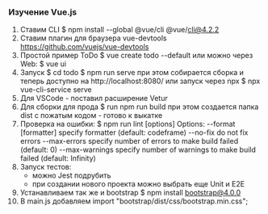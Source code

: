### Изучение Vue.js

1. Ставим CLI
    $ npm install --global @vue/cli
    @vue/cli@4.2.2
2. Ставим плагин для браузера vue-devtools
    https://github.com/vuejs/vue-devtools
3. Простой пример ToDo
    $ vue create todo --default
    или можно через Web: 
    $ vue ui
4. Запуск
    $ cd todo
    $ npm run serve
    при этом собирается сборка и теперь доступно на 
    http://localhost:8080/
    или запуск через npx
    $ npx vue-cli-service serve
5. Для VSCode - поставил расширение Vetur
6. Для сборки для прода 
    $ run npm run build
    при этом создается папка dist с пожатым кодом - готово к выкатке
7. Проверка на ошибки:
    $ npm run lint [options]
        Options:
        --format [formatter] specify formatter (default: codeframe)
        --no-fix             do not fix errors
        --max-errors         specify number of errors to make build failed (default: 0)
        --max-warnings       specify number of warnings to make build failed (default: Infinity)
8. Запуск тестов:
    - можно Jest подрубить
    - при создании нового проекта можно выбрать еще Unit и E2E
9. Устанавливаем так же и bootstrap
    $ npm install bootstrap@4.0.0
10. В main.js добавляем 
    import "bootstrap/dist/css/bootstrap.min.css";


 



